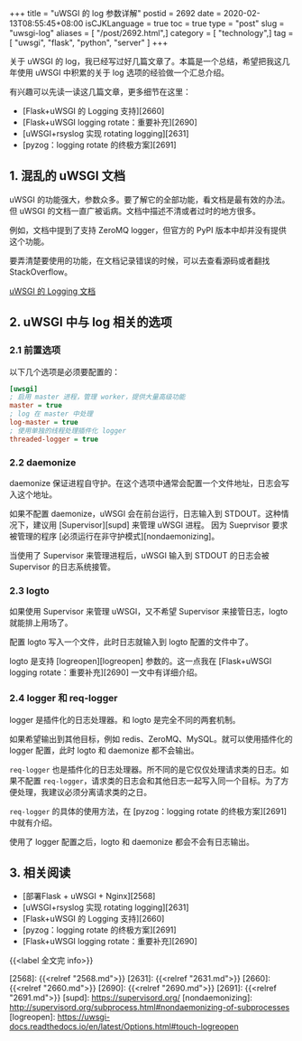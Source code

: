 +++
title = "uWSGI 的 log 参数详解"
postid = 2692
date = 2020-02-13T08:55:45+08:00
isCJKLanguage = true
toc = true
type = "post"
slug = "uwsgi-log"
aliases = [ "/post/2692.html",]
category = [ "technology",]
tag = [ "uwsgi", "flask", "python", "server" ]
+++

关于 uWSGI 的 log，我已经写过好几篇文章了。本篇是一个总结，希望把我这几年使用 uWSGI 中积累的关于 log 选项的经验做一个汇总介绍。

有兴趣可以先读一读这几篇文章，更多细节在这里： <!--more-->

- [Flask+uWSGI 的 Logging 支持][2660]
- [Flask+uWSGI logging rotate：重要补充][2690]
- [uWSGI+rsyslog 实现 rotating logging][2631]
- [pyzog：logging rotate 的终极方案][2691]

## 1. 混乱的 uWSGI 文档

uWSGI 的功能强大，参数众多。要了解它的全部功能，看文档是最有效的办法。但 uWSGI 的文档一直广被诟病。文档中描述不清或者过时的地方很多。

例如，文档中提到了支持 ZeroMQ logger，但官方的 PyPI 版本中却并没有提供这个功能。

要弄清楚要使用的功能，在文档记录错误的时候，可以去查看源码或者翻找 StackOverflow。

[uWSGI 的 Logging 文档](https://uwsgi-docs.readthedocs.io/en/latest/Logging.html)

## 2. uWSGI 中与 log 相关的选项

### 2.1 前置选项

以下几个选项是必须要配置的：

``` ini
[uwsgi]
; 启用 master 进程，管理 worker，提供大量高级功能
master = true
; log 在 master 中处理
log-master = true
; 使用单独的线程处理插件化 logger
threaded-logger = true
```

### 2.2 daemonize

daemonize 保证进程自守护。在这个选项中通常会配置一个文件地址，日志会写入这个地址。

如果不配置 daemonize，uWSGI 会在前台运行，日志输入到 STDOUT。这种情况下，建议用 [Supervisor][supd] 来管理 uWSGI 进程。 因为 Sueprvisor 要求被管理的程序 [必须运行在非守护模式][nondaemonizing]。

当使用了 Supervisor 来管理进程后，uWSGI 输入到 STDOUT 的日志会被 Supervisor 的日志系统接管。

### 2.3 logto

如果使用 Supervisor 来管理 uWSGI，又不希望 Supervisor 来接管日志，logto 就能排上用场了。

配置 logto 写入一个文件，此时日志就输入到 logto 配置的文件中了。

logto 是支持 [logreopen][logreopen] 参数的。这一点我在 [Flask+uWSGI logging rotate：重要补充][2690] 一文中有详细介绍。

### 2.4 logger 和 req-logger

logger 是插件化的日志处理器。和 logto 是完全不同的两套机制。

如果希望输出到其他目标，例如 redis、ZeroMQ、MySQL。就可以使用插件化的 logger 配置，此时 logto 和 daemonize 都不会输出。

`req-logger` 也是插件化的日志处理器。所不同的是它仅仅处理请求类的日志。如果不配置 `req-logger`，请求类的日志会和其他日志一起写入同一个目标。为了方便处理，我建议必须分离请求类的之日。

`req-logger` 的具体的使用方法，在 [pyzog：logging rotate 的终极方案][2691] 中就有介绍。

使用了 logger 配置之后，logto 和 daemonize 都会不会有日志输出。

## 3. 相关阅读

- [部署Flask + uWSGI + Nginx][2568]
- [uWSGI+rsyslog 实现 rotating logging][2631]
- [Flask+uWSGI 的 Logging 支持][2660]
- [pyzog：logging rotate 的终极方案][2691]
- [Flask+uWSGI logging rotate：重要补充][2690]

{{<label 全文完 info>}}

[2568]: {{<relref "2568.md">}}
[2631]: {{<relref "2631.md">}}
[2660]: {{<relref "2660.md">}}
[2690]: {{<relref "2690.md">}}
[2691]: {{<relref "2691.md">}}
[supd]: https://supervisord.org/
[nondaemonizing]: http://supervisord.org/subprocess.html#nondaemonizing-of-subprocesses
[logreopen]: https://uwsgi-docs.readthedocs.io/en/latest/Options.html#touch-logreopen